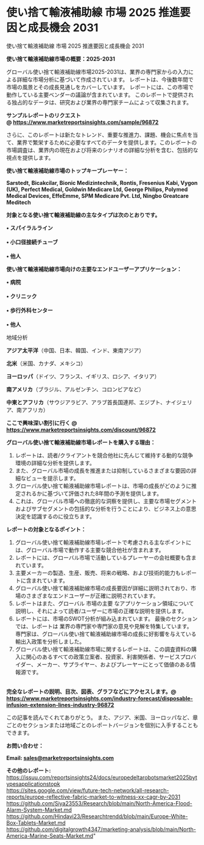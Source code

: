 # 使い捨て輸液補助線 市場 2025 推進要因と成長機会 2031
 使い捨て輸液補助線 市場 2025 推進要因と成長機会 2031

<strong><b>使い捨て輸液補助線市場の概要：2025-2031</b></strong>

グローバル使い捨て輸液補助線市場2025-2031は、業界の専門家からの入力による詳細な市場分析に基づいて作成されています。 レポートは、今後数年間で市場の風景とその成長見通しをカバーしています。 レポートには、この市場で動作している主要ベンダーの議論が含まれています。 このレポートで提供される独占的なデータは、研究および業界の専門家チームによって収集されます。

<strong>サンプルレポートのリクエスト @ <a href=https://www.marketreportsinsights.com/sample/96872>https://www.marketreportsinsights.com/sample/96872</a></strong>

さらに、このレポートは新たなトレンド、重要な推進力、課題、機会に焦点を当て、業界で繁栄するために必要なすべてのデータを提供します。このレポートの市場調査は、業界内の現在および将来のシナリオの詳細な分析を含む、包括的な視点を提供します。

<strong>使い捨て輸液補助線市場のトップキープレーヤー：</strong>

<strong>Sarstedt, Bicakcilar, Bionic Medizintechnik, Rontis, Fresenius Kabi, Vygon (UK), Perfect Medical, Goldwin Medicare Ltd, George Philips, Polymed Medical Devices, EffeEmme, SPM Medicare Pvt. Ltd, Ningbo Greatcare Meditech</strong>

<strong><b>対象となる使い捨て輸液補助線の主なタイプは次のとおりです。</b></strong>

<strong>• スパイラルライン<br><br>• 小口径接続チューブ<br><br>• 他人</strong>

<strong><b>使い捨て輸液補助線市場向けの主要なエンドユーザーアプリケーション：</b></strong>

<strong>• 病院<br><br>• クリニック<br><br>• 歩行外科センター<br><br>• 他人</strong>

 地域分析

<strong><b>アジア太平洋</b></strong>（中国、日本、韓国、インド、東南アジア）

<strong><b>北米</b></strong>（米国、カナダ、メキシコ）

<strong><b>ヨーロッパ</b></strong>（ドイツ、フランス、イギリス、ロシア、イタリア）

<strong><b>南アメリカ</b></strong>（ブラジル、アルゼンチン、コロンビアなど）

<strong><b>中東とアフリカ</b></strong>（サウジアラビア、アラブ首長国連邦、エジプト、ナイジェリア、南アフリカ）

<strong>ここで興味深い割引に行く @ <a href=https://www.marketreportsinsights.com/discount/96872>https://www.marketreportsinsights.com/discount/96872</a></strong>

<strong><b>グローバル使い捨て輸液補助線市場レポートを購入する理由：</b></strong>
<ol>
  <li>レポートは、読者/クライアントを競合他社に先んじて維持する動的な競争環境の詳細な分析を提供します。</li>
  <li>また、グローバル市場の成長を推進または抑制しているさまざまな要因の詳細なビューを提示します。</li>
  <li>グローバル使い捨て輸液補助線市場レポートは、市場の成長がどのように推定されるかに基づいて評価された8年間の予測を提供します。</li>
  <li>これは、グローバル市場への徹底的な洞察を提供し、主要な市場セグメントおよびサブセグメントの包括的な分析を行うことにより、ビジネス上の意思決定を認識するのに役立ちます。</li>
</ol>
<strong><b>レポートの対象となるポイント：</b></strong>
<ol>
  <li>グローバル使い捨て輸液補助線市場レポートで考慮される主なポイントには、グローバル市場で動作する主要な競合他社が含まれます。</li>
  <li>レポートには、グローバル市場で活動しているプレーヤーの会社概要も含まれています。</li>
  <li>主要メーカーの製造、生産、販売、将来の戦略、および技術的能力もレポートに含まれています。</li>
  <li>グローバル使い捨て輸液補助線市場の成長要因が詳細に説明されており、市場のさまざまなエンドユーザーが正確に説明されています。</li>
  <li>レポートはまた、グローバル 市場の主要 なアプリケーション領域について説明し、それによって読者/ユーザーに市場の正確な説明を提供します。</li>
  <li>レポートには、市場のSWOT分析が組み込まれています。 最後のセクションでは、レポートは 業界の専門家や専門家の意見や見解を特集しています。 専門家は、グローバル使い捨て輸液補助線市場の成長に好影響を与えている輸出入政策を分析しました。</li>
  <li>グローバル使い捨て輸液補助線市場に関するレポートは、この調査資料の購入に関心のあるすべての政策立案者、投資家、利害関係者、サービスプロバイダー、メーカー、サプライヤー、およびプレーヤーにとって価値のある情報源です。</li>
</ol><br>
<strong>完全なレポートの説明、目次、図表、グラフなどにアクセスします。@ <a href=https://www.marketreportsinsights.com/industry-forecast/disposable-infusion-extension-lines-industry-96872>https://www.marketreportsinsights.com/industry-forecast/disposable-infusion-extension-lines-industry-96872</a></strong>

この記事を読んでくれてありがとう。 また、アジア、米国、ヨーロッパなど、章ごとのセクションまたは地域ごとのレポートバージョンを個別に入手することもできます。

<strong><b>お問い合わせ：</b></strong>

<strong>Email: </strong><a href=mailto:sales@marketreportsinsights.com><strong>sales@marketreportsinsights.com</strong></a>

<strong>その他のレポート:</strong>
<br>
<a href=https://issuu.com/reportsinsights24/docs/europedeltarobotsmarket2025bytypesapplicationstopk>https://issuu.com/reportsinsights24/docs/europedeltarobotsmarket2025bytypesapplicationstopk</a>
<br>
<a href=https://sites.google.com/view/future-tech-network/all-research-reports/europe-reflective-fabric-market-to-witness-xx-cagr-by-2031>https://sites.google.com/view/future-tech-network/all-research-reports/europe-reflective-fabric-market-to-witness-xx-cagr-by-2031</a>
<br>
<a href=https://github.com/Siya23553/Research/blob/main/North-America-Flood-Alarm-System-Market.md>https://github.com/Siya23553/Research/blob/main/North-America-Flood-Alarm-System-Market.md</a>
<br>
<a href=https://github.com/Hindavi23/Researchtrendd/blob/main/Europe-White-Box-Tablets-Market.md>https://github.com/Hindavi23/Researchtrendd/blob/main/Europe-White-Box-Tablets-Market.md</a>
<br>
<a href=https://github.com/digitalgrowth4347/marketing-analysis/blob/main/North-America-Marine-Seats-Market.md>https://github.com/digitalgrowth4347/marketing-analysis/blob/main/North-America-Marine-Seats-Market.md</a>"
